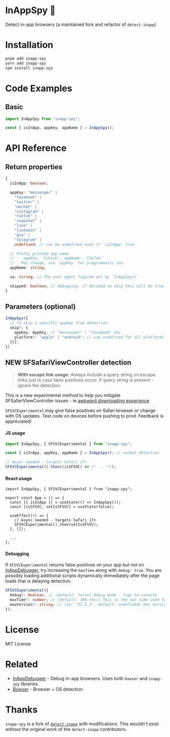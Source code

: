 # InAppSpy 🔎

Detect in-app browsers (a maintained fork and refactor of `detect-inapp`)

# Installation

```sh
pnpm add inapp-spy
yarn add inapp-spy
npm install inapp-spy
```

# Code Examples

## Basic

```js
import InAppSpy from "inapp-spy";

const { isInApp, appKey, appName } = InAppSpy();
```

# API Reference

## Return properties

```ts
{
  isInApp: boolean;

  appKey: "messenger" |
    "facebook" |
    "twitter" |
    "wechat" |
    "instagram" |
    "tiktok" |
    "snapchat" |
    "line" |
    "linkedin" |
    "gsa" |
    "telegram" |
    undefined; // can be undefined even if `isInApp: true`

  // Pretty printed app name
  // - `appKey: 'tiktok', appName: 'TikTok'`
  // - May change, use `appKey` for programmatic use
  appName: string;

  ua: string; // The user agent figured out by `InAppSpy()`

  skipped: boolean; // debugging, if decided to skip this will be true
}
```

## Parameters (optional)

```ts
InAppSpy({
  // To skip a specific appKey from detection
  skip?: {
    appKey: AppKey; // "messenger" | "facebook" etc
    platform?: "apple" | "android"; // use undefined for all platforms or leave blank
  }[];
})
```

## NEW SFSafariViewController detection

> **With escape link usage:** Always include a query string on escape links just in case false positives occur. If query string is present - ignore the detection.

This is a new experimental method to help you mitigate SFSafariViewController issues - ie [awkward downloading experience](https://x.com/shalanahfaith/status/1755725456777576788)

`SFSVCExperimental` may give false positives on Safari browser or change with OS updates. Test code on devices before pushing to prod. Feedback is appreciated!

#### JS usage

```ts
import InAppSpy, { SFSVCExperimental } from "inapp-spy";

const { isInApp, appKey, appName } = InAppSpy(); // normal detection

// Async needed - targets Safari 17+
SFSVCExperimental().then((isSFSVC) => /* ...`*/);

```

#### React usage

```tsx
import InAppSpy, { SFSVCExperimental } from "inapp-spy";

export const App = () => {
  const [{ isInApp }] = useState(() => InAppSpy());
  const [isSFSVC, setIsSFSVC] = useState(false);

  useEffect(() => {
    // Async needed - targets Safari 17+
    SFSVCExperimental().then(setIsSFSVC);
  }, []);

  ...
};
```

#### Debugging

If `SFSVCExperimental` returns false positives on your app but not on [InAppDebugger](https://inappdebugger.com), try increasing the `maxTime` along with `debug: true`. You are possibly loading additional scripts dynamically immediately after the page loads that is delaying detection.

```ts
SFSVCExperimental({
  debug?: boolean; // (default: false) Debug mode - logs to console
  maxTime?: number; // (default: 300 (ms)) This is the max time used to detect if this is Safari and not SFSVC. If you are getting false positives try increasing this number first.
  maxVersion?: string; // (ie: "21.5.1", default: undefined) Max version of Safari to use this detection type - I hope it works forever! This is just in case stop gap if detection stops working :)
});
```

# License

MIT License

# Related

- [InAppDebugger](https://inappdebugger.com) - Debug in-app browsers. Uses both `bowser` and `inapp-spy` libraries.
- [Bowser](https://github.com/bowser-js/bowser) - Browser + OS detection

# Thanks

`inapp-spy` is a fork of [`detect-inapp`](https://github.com/f2etw/detect-inapp) with modifications. This wouldn't exist without the original work of the `detect-inapp` contributors.

